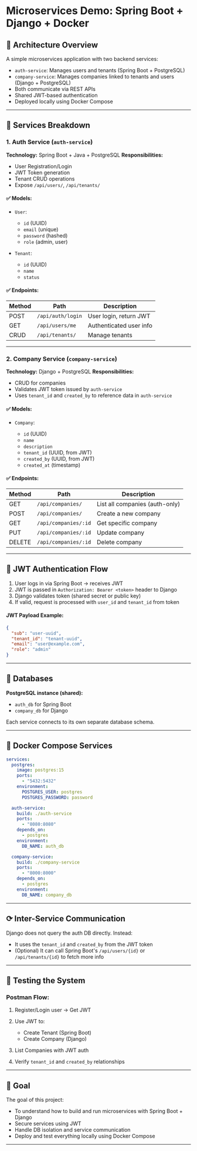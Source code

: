 # Microservices Demo: Spring Boot + Django + Docker

## 🧱 Architecture Overview

A simple microservices application with two backend services:

- `auth-service`: Manages users and tenants (Spring Boot + PostgreSQL)
- `company-service`: Manages companies linked to tenants and users (Django + PostgreSQL)
- Both communicate via REST APIs
- Shared JWT-based authentication
- Deployed locally using Docker Compose

---

## 🧹 Services Breakdown

### 1. Auth Service (`auth-service`)

**Technology:** Spring Boot + Java + PostgreSQL
**Responsibilities:**

- User Registration/Login
- JWT Token generation
- Tenant CRUD operations
- Expose `/api/users/`, `/api/tenants/`

#### ✅ Models:

- `User`:

  - `id` (UUID)
  - `email` (unique)
  - `password` (hashed)
  - `role` (admin, user)

- `Tenant`:

  - `id` (UUID)
  - `name`
  - `status`

#### ✅ Endpoints:

| Method | Path              | Description             |
| ------ | ----------------- | ----------------------- |
| POST   | `/api/auth/login` | User login, return JWT  |
| GET    | `/api/users/me`   | Authenticated user info |
| CRUD   | `/api/tenants/`   | Manage tenants          |

---

### 2. Company Service (`company-service`)

**Technology:** Django + PostgreSQL
**Responsibilities:**

- CRUD for companies
- Validates JWT token issued by `auth-service`
- Uses `tenant_id` and `created_by` to reference data in `auth-service`

#### ✅ Models:

- `Company`:

  - `id` (UUID)
  - `name`
  - `description`
  - `tenant_id` (UUID, from JWT)
  - `created_by` (UUID, from JWT)
  - `created_at` (timestamp)

#### ✅ Endpoints:

| Method | Path                 | Description                    |
| ------ | -------------------- | ------------------------------ |
| GET    | `/api/companies/`    | List all companies (auth-only) |
| POST   | `/api/companies/`    | Create a new company           |
| GET    | `/api/companies/:id` | Get specific company           |
| PUT    | `/api/companies/:id` | Update company                 |
| DELETE | `/api/companies/:id` | Delete company                 |

---

## 🔐 JWT Authentication Flow

1. User logs in via Spring Boot → receives JWT
2. JWT is passed in `Authorization: Bearer <token>` header to Django
3. Django validates token (shared secret or public key)
4. If valid, request is processed with `user_id` and `tenant_id` from token

#### JWT Payload Example:

```json
{
  "sub": "user-uuid",
  "tenant_id": "tenant-uuid",
  "email": "user@example.com",
  "role": "admin"
}
```

---

## 🐘 Databases

**PostgreSQL instance (shared):**

- `auth_db` for Spring Boot
- `company_db` for Django

Each service connects to its own separate database schema.

---

## 🐳 Docker Compose Services

```yaml
services:
  postgres:
    image: postgres:15
    ports:
      - "5432:5432"
    environment:
      POSTGRES_USER: postgres
      POSTGRES_PASSWORD: password

  auth-service:
    build: ./auth-service
    ports:
      - "8080:8080"
    depends_on:
      - postgres
    environment:
      DB_NAME: auth_db

  company-service:
    build: ./company-service
    ports:
      - "8000:8000"
    depends_on:
      - postgres
    environment:
      DB_NAME: company_db
```

---

## ⟳ Inter-Service Communication

Django does not query the auth DB directly. Instead:

- It uses the `tenant_id` and `created_by` from the JWT token
- (Optional) It can call Spring Boot's `/api/users/{id}` or `/api/tenants/{id}` to fetch more info

---

## 🔪 Testing the System

### Postman Flow:

1. Register/Login user → Get JWT
2. Use JWT to:

   - Create Tenant (Spring Boot)
   - Create Company (Django)

3. List Companies with JWT auth
4. Verify `tenant_id` and `created_by` relationships

---

## 🌟 Goal

The goal of this project:

- To understand how to build and run microservices with Spring Boot + Django
- Secure services using JWT
- Handle DB isolation and service communication
- Deploy and test everything locally using Docker Compose

---
